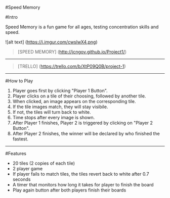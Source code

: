 #Speed Memory

#Intro

Speed Memory is a fun game for all ages, testing concentration skills and speed. 

![alt text] (https://i.imgur.com/cwslwX4.png)

> [SPEED MEMORY] (http://jcngov.github.io/Project1/)
***
> [TRELLO] (https://trello.com/b/XtP09Q0B/project-1)
***

#How to Play

1. Player goes first by clicking "Player 1 Button".
2. Player clicks on a tile of their choosing, followed by another tile.
3. When clicked, an image appears on the corresponding tile.
4. If the tile images match, they will stay visibile.
5. If not, the tiles will turn back to white.
6. Time stops after every image is shown.
7. After Player 1 finishes, Player 2 is triggered by clicking on "Player 2 Button".
8. After Player 2 finishes, the winner will be declared by who finished the fastest.

***

#Features

* 20 tiles (2 copies of each tile)
* 2 player game
* If player fails to match tiles, the tiles revert back to white after 0.7 seconds
* A timer that monitors how long it takes for player to finish the board
* Play again button after both players finish their boards


